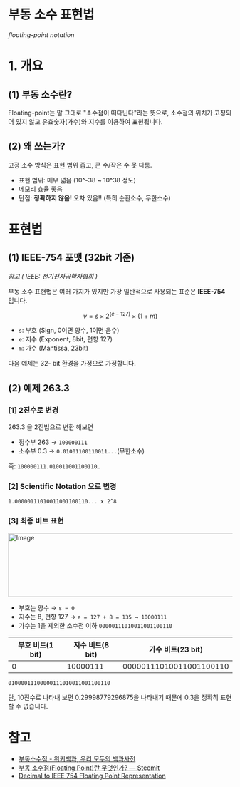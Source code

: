 # 부동 소수 표현법
*floating-point notation*

# 1. 개요
## (1) 부동 소수란?

Floating-point는 말 그대로 "소수점이 떠다닌다"라는 뜻으로, 소수점의 위치가 고정되어 있지 않고 유효숫자(가수)와 지수를 이용하여 표현됩니다. 

## (2) 왜 쓰는가?

고정 소수 방식은 표현 범위 좁고, 큰 수/작은 수 못 다룸.

- 표현 범위: 매우 넓음 (10^-38 ~ 10^38 정도)
- 메모리 효율 좋음
- 단점: **정확하지 않음!** 오차 있음!! (특히 순환소수, 무한소수)

# 표현법 

## (1) IEEE-754 포맷 (32bit 기준)

*참고 ( IEEE: 전기전자공학자협회 )*

부동 소수 표현법은 여러 가지가 있지만 가장 일반적으로 사용되는 표준은 **IEEE-754** 입니다.

$$
v=s\times 2^{(e-127)}\times (1+m)
$$

- `s`: 부호 (Sign, 0이면 양수, 1이면 음수)
- `e`: 지수 (Exponent, 8bit, 편향 127)
- `m`: 가수 (Mantissa, 23bit)

다음 예제는 32- bit 환경을 가정으로 가정합니다.

## (2) 예제 263.3

### [1] 2진수로 변경

263.3 을 2진법으로 변환 해보면

- 정수부 263 → `100000111`
- 소수부 0.3 → `0.01001100110011...`(무한소수)

즉: `100000111.010011001100110…`

### [2] Scientific Notation 으로 변경

`1.00000111010011001100110... x 2^8`

### [3] 최종 비트 표현
<img width="750" height="143" alt="Image" src="https://github.com/user-attachments/assets/06a922d7-01b2-467b-8c75-e67a6622b724" />

- 부호는 양수 → `s = 0`
- 지수는 8, 편향 127 → `e = 127 + 8 = 135 → 10000111`
- 가수는 1을 제외한 소수점 이하 `00000111010011001100110`

| 부호 비트(1 bit) | 지수 비트(8 bit) | 가수 비트(23 bit) |
| --- | --- | --- |
| 0 | 10000111  | 00000111010011001100110 |

`01000011100000111010011001100110`

단, 10진수로 나타내 보면 0.29998779296875을 나타내기 때문에 0.3을 정확히 표현할 수 없습니다.

# 참고

- [부동소수점 - 위키백과, 우리 모두의 백과사전](https://ko.wikipedia.org/wiki/%EB%B6%80%EB%8F%99%EC%86%8C%EC%88%98%EC%A0%90)
- [부동 소수점(Floating Point)란 무엇인가? — Steemit](https://steemit.com/kr/@modolee/floating-point)
- [Decimal to IEEE 754 Floating Point Representation](https://www.youtube.com/watch?v=8afbTaA-gOQ)
